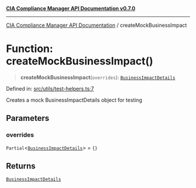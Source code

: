 [**CIA Compliance Manager API Documentation v0.7.0**](../README.md)

***

[CIA Compliance Manager API Documentation](../globals.md) / createMockBusinessImpact

# Function: createMockBusinessImpact()

> **createMockBusinessImpact**(`overrides`): [`BusinessImpactDetails`](../interfaces/BusinessImpactDetails.md)

Defined in: [src/utils/test-helpers.ts:7](https://github.com/Hack23/cia-compliance-manager/blob/main/src/utils/test-helpers.ts#L7)

Creates a mock BusinessImpactDetails object for testing

## Parameters

### overrides

`Partial`\<[`BusinessImpactDetails`](../interfaces/BusinessImpactDetails.md)\> = `{}`

## Returns

[`BusinessImpactDetails`](../interfaces/BusinessImpactDetails.md)
